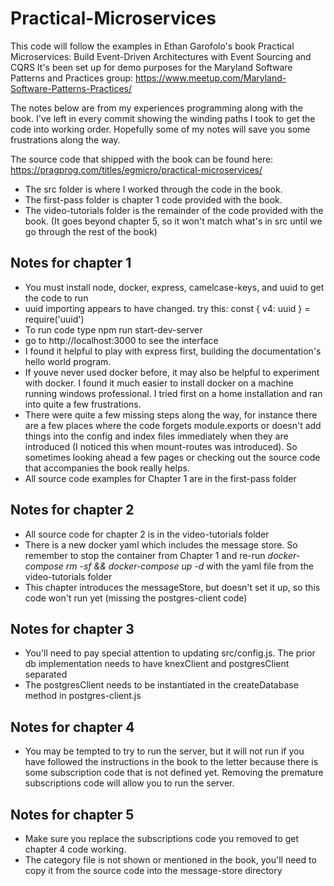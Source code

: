 # Practical-Microservices

This code will follow the examples in Ethan Garofolo's book Practical Microservices: Build Event-Driven Architectures with Event Sourcing and CQRS
It's been set up for demo purposes for the Maryland Software Patterns and Practices group: https://www.meetup.com/Maryland-Software-Patterns-Practices/

The notes below are from my experiences programming along with the book.  I've left in every commit showing the winding paths I took to get the code into working order.  Hopefully some of my notes will save you some frustrations along the way.

The source code that shipped with the book can be found here: https://pragprog.com/titles/egmicro/practical-microservices/

- The src folder is where I worked through the code in the book.
- The first-pass folder is chapter 1 code provided with the book.
- The video-tutorials folder is the remainder of the code provided with the book.  (It goes beyond chapter 5, so it won't match what's in src until we go through the rest of the book)

## Notes for chapter 1 ##
- You must install node, docker, express, camelcase-keys, and uuid to get the code to run
- uuid importing appears to have changed.  try this: const { v4: uuid } = require('uuid')
- To run code type npm run start-dev-server
- go to http://localhost:3000 to see the interface
- I found it helpful to play with express first, building the documentation's hello world program.
- If youve never used docker before, it may also be helpful to experiment with docker.  I found it much easier to install docker on a machine running windows professional.  I tried first on a home installation and ran into quite a few frustrations.
- There were quite a few missing steps along the way, for instance there are a few places where the code forgets module.exports or doesn't add things into the config and index files immediately when they are introduced (I noticed this when mount-routes was introduced).  So sometimes looking ahead a few pages or checking out the source code that accompanies the book really helps.   
- All source code examples for Chapter 1 are in the first-pass folder

## Notes for chapter 2 ##
- All source code for chapter 2 is in the video-tutorials folder
- There is a new docker yaml which includes the message store.  So remember to stop the container from Chapter 1 and re-run _docker-compose rm -sf && docker-compose up -d_ with the yaml file from the video-tutorials folder
- This chapter introduces the messageStore, but doesn't set it up, so this code won't run yet (missing the postgres-client code)

## Notes for chapter 3 ##
- You'll need to pay special attention to updating src/config.js.  The prior db implementation needs to have knexClient and postgresClient separated
- The postgresClient needs to be instantiated in the createDatabase method in postgres-client.js

## Notes for chapter 4 ##
- You may be tempted to try to run the server, but it will not run if you have followed the instructions in the book to the letter because there is some subscription code that is not defined yet.  Removing the premature subscriptions code will allow you to run the server.

## Notes for chapter 5 ##
- Make sure you replace the subscriptions code you removed to get chapter 4 code working.
- The category file is not shown or mentioned in the book, you'll need to copy it from the source code into the message-store directory

